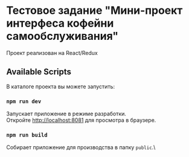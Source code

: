 # Тестовое задание "Мини-проект интерфеса кофейни самообслуживания"

Проект реализован на React/Redux

## Available Scripts

В каталоге проекта вы можете запустить:

### `npm run dev`

Запускает приложение в режиме разработки.\
Откройте [http://localhost:8081](http://localhost:8081) для просмотра в браузере.

### `npm run build`

Собирает приложение для производства в папку `public`.\



